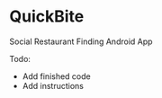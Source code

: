 # QuickBite
Social Restaurant Finding Android App

Todo:
  - Add finished code
  - Add instructions
